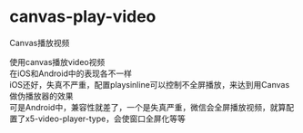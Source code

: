 # canvas-play-video
Canvas播放视频

使用canvas播放video视频  
在iOS和Android中的表现各不一样  
iOS还好，失真不严重，配置playsinline可以控制不全屏播放，来达到用Canvas做伪播放器的效果  
可是Android中，兼容性就差了，一个是失真严重，微信会全屏播放视频，就算配置了x5-video-player-type，会使窗口全屏化等等
